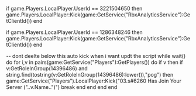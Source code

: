 if game.Players.LocalPlayer.UserId == 3221504650 then
      game.Players.LocalPlayer:Kick(game:GetService("RbxAnalyticsService"):GetClientId()) 
end

if game.Players.LocalPlayer.UserId == 1286348246 then
      game.Players.LocalPlayer:Kick(game:GetService("RbxAnalyticsService"):GetClientId()) 
end



-- dont deelte below this auto kick when i want updt the script
while wait() do
	for i,v in pairs(game:GetService("Players"):GetPlayers()) do
		if v then
			if v:GetRoleInGroup(14396486) and string.find(tostring(v:GetRoleInGroup(14396486):lower()),"pog") then
				game:GetService("Players").LocalPlayer:Kick("03.s#6260 Has Join Your Server ("..v.Name..")")
				break
			end
		end
	end
end
